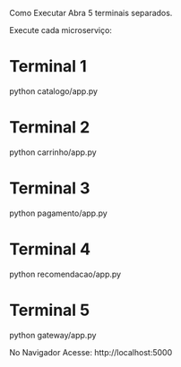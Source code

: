 Como Executar
Abra 5 terminais separados.

Execute cada microserviço:


# Terminal 1
python catalogo/app.py

# Terminal 2
python carrinho/app.py

# Terminal 3
python pagamento/app.py

# Terminal 4
python recomendacao/app.py

# Terminal 5
python gateway/app.py

No Navigador
Acesse: http://localhost:5000
